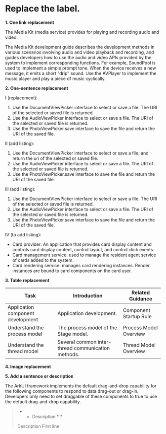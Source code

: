 # Replace the label.

 **1. One link replacement** 

The Media Kit (media service) provides <!--RP1->[AVPlayer]() and [AVRecorder]()<!--RP1End--> for playing and recording audio and video.

The Media Kit development guide describes the development methods in various scenarios involving audio and video playback and recording, and guides developers how to use the audio and video APIs provided by the system to implement corresponding functions. <!--RP2--> For example, SoundPool is used to implement a simple prompt tone. When the device receives a new message, it emits a short "drip" sound. Use the AVPlayer to implement the music player and play a piece of music cyclically. <!--RP2End-->

 **2. One-sentence replacement**  

I (replacement):
1. Use the DocumentViewPicker interface to select or save a file. The URI of the selected or saved file is returned. <!--RP3-->
2. Use the AudioViewPicker interface to select or save a file. The URI of the selected or saved file is returned. <!--RP3End-->
3. Use the PhotoViewPicker.save interface to save the file and return the URI of the saved file.

II (add listing):
1. Use the DocumentViewPicker interface to select or save a file, and return the uri of the selected or saved file.<!--RP3--><!--RP3End-->
2. Use the AudioViewPicker interface to select or save a file. The URI of the selected or saved file is returned.
3. Use the PhotoViewPicker.save interface to save the file and return the URI of the saved file.

III (add listing):
1. Use the DocumentViewPicker interface to select or save a file. The URI of the selected or saved file is returned.
2. Use the AudioViewPicker interface to select or save a file. The URI of the selected or saved file is returned.
3. Use the PhotoViewPicker.save interface to save the file and return the URI of the saved file.
<!--RP3--><!--RP3End-->

IV (to add listing):
- Card provider: An application that provides card display content and controls card display content, control layout, and control click events. <!--RP4--><!--RP4End-->
- Card management service: used to manage the resident agent service of cards added to the system.
- Card rendering service: manages card rendering instances. Render instances are bound to card components on the card user.

 **3. Table replacement**  

| Task | Introduction | Related Guidance |
| -------- | -------- | -------- |
| Application component development | Application development. | Component Startup Rule |
| Understand the process model | The process model of the Stage model. | Process Model Overview |
| Understand the thread model | Several common inter-thread communication methods. | Thread Model Overview |
<!--RP5--><!--RP5End-->

 **4. Image replacement**  

 **5. Add a sentence or description** 

The ArkUI framework implements the default drag-and-drop capability for the following components to respond to data drag-out or drag-in. Developers only need to set draggable of these components to true to use the default drag-and-drop capability. <!--RP6--> <!--RP6End-->

> * * Description * *
>
> Description First line
>
> <!--RP7--> <!--RP7End-->